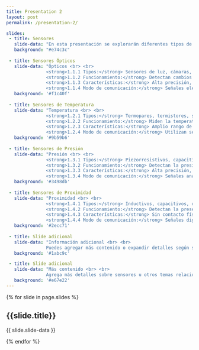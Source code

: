 ```yaml
---
title: Presentation 2
layout: post
permalink: /presentation-2/

slides:
 - title: Sensores
   slide-data: "En esta presentación se explorarán diferentes tipos de sensores. <br> <br>"
   background: "#e74c3c"
     
 - title: Sensores Ópticos
   slide-data: "Ópticos <br> <br> 
               <strong>1.1.1 Tipos:</strong> Sensores de luz, cámaras, fotodiodos, fototransistores, infrarrojos <br> <br>
               <strong>1.1.2 Funcionamiento:</strong> Detectan cambios en la luz o utilizan la luz para medir propiedades físicas como la distancia, la presencia o la velocidad. <br> <br>
               <strong>1.1.3 Características:</strong> Alta precisión, sin contacto físico, rápidos, versátiles, aplicables en varias industrias. <br> <br>
               <strong>1.1.4 Modo de comunicación:</strong> Señales eléctricas o digitales que transportan la información captada. <br>"
   background: '#f1c40f'
   
 - title: Sensores de Temperatura
   slide-data: "Temperatura <br> <br> 
               <strong>1.2.1 Tipos:</strong> Termopares, termistores, sensores de resistencia (RTD), sensores infrarrojos. <br> <br>
               <strong>1.2.2 Funcionamiento:</strong> Miden la temperatura detectando cambios en la resistencia eléctrica, la emisión de radiación térmica, o la termoelectricidad. <br> <br>
               <strong>1.2.3 Características:</strong> Amplio rango de temperaturas, precisión variable según el tipo de sensor, adecuados para múltiples aplicaciones industriales y científicas. <br> <br>
               <strong>1.2.4 Modo de comunicación:</strong> Utilizan señales analógicas o digitales para transmitir lecturas. <br>"
   background: '#9b59b6'
   
 - title: Sensores de Presión
   slide-data: "Presión <br> <br> 
               <strong>1.3.1 Tipos:</strong> Piezorresistivos, capacitivos, piezoeléctricos, de resonancia. <br> <br>
               <strong>1.3.2 Funcionamiento:</strong> Detectan la presión física aplicada y la convierten en una señal eléctrica proporcional. <br> <br>
               <strong>1.3.3 Características:</strong> Alta precisión, disponibles para varios rangos de presión, resistentes y fiables para mediciones industriales. <br> <br>
               <strong>1.3.4 Modo de comunicación:</strong> Señales analógicas o digitales según el tipo de sensor y aplicación. <br>"
   background: '#3498db'
   
 - title: Sensores de Proximidad
   slide-data: "Proximidad <br> <br> 
               <strong>1.4.1 Tipos:</strong> Inductivos, capacitivos, ópticos, ultrasónicos. <br> <br>
               <strong>1.4.2 Funcionamiento:</strong> Detectan la presencia o cercanía de objetos sin contacto físico, utilizando diferentes principios como electromagnetismo o ultrasonido. <br> <br>
               <strong>1.4.3 Características:</strong> Sin contacto físico, resistentes, rápidos en la detección, duraderos en condiciones industriales. <br> <br>
               <strong>1.4.4 Modo de comunicación:</strong> Señales digitales, analógicas o inalámbricas según el sistema de uso. <br>"
   background: '#2ecc71'
   
 - title: Slide adicional
   slide-data: "Información adicional <br> <br> 
               Puedes agregar más contenido o expandir detalles según sea necesario."
   background: '#1abc9c'

 - title: Slide adicional
   slide-data: "Más contenido <br> <br> 
               Agrega más detalles sobre sensores u otros temas relacionados aquí."
   background: '#e67e22'
---
```


{% for slide in page.slides %}
                    
<section data-background="{% if slide.background %}{{slide.background}}{% else %}{{page.background}}{% endif %}"><h1>{{slide.title}}</h1>{{ slide.slide-data }}</section>
                    
{% endfor %}
